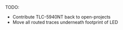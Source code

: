 TODO:

  * Contribute TLC-5940NT back to open-projects
  * Move all routed traces underneath footprint of LED
